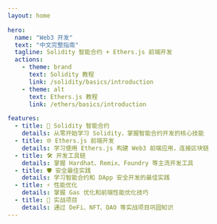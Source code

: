 ```yaml
---
layout: home

hero:
  name: "Web3 开发"
  text: "中文完整指南"
  tagline: Solidity 智能合约 + Ethers.js 前端开发
  actions:
    - theme: brand
      text: Solidity 教程
      link: /solidity/basics/introduction
    - theme: alt
      text: Ethers.js 教程
      link: /ethers/basics/introduction

features:
  - title: 🔗 Solidity 智能合约
    details: 从零开始学习 Solidity，掌握智能合约开发的核心技能
  - title: 🌐 Ethers.js 前端开发
    details: 学习使用 Ethers.js 构建 Web3 前端应用，连接区块链
  - title: 🛠️ 开发工具链
    details: 掌握 Hardhat、Remix、Foundry 等主流开发工具
  - title: 🛡️ 安全最佳实践
    details: 学习智能合约和 DApp 安全开发的最佳实践
  - title: ⚡ 性能优化
    details: 掌握 Gas 优化和前端性能优化技巧
  - title: 🚀 实战项目
    details: 通过 DeFi、NFT、DAO 等实战项目巩固知识
---
```




